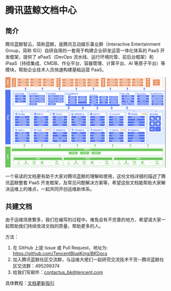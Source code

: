 # 腾讯蓝鲸文档中心

## 简介

腾讯蓝鲸智云，简称蓝鲸，是腾讯互动娱乐事业群（Interactive Entertainment Group，简称 IEG）自研自用的一套用于构建企业研发运营一体化体系的 PaaS 开发框架，提供了 aPaaS（DevOps 流水线、运行环境托管、前后台框架）和 iPaaS（持续集成、CMDB、作业平台、容器管理、计算平台、AI 等原子平台）等模块，帮助企业技术人员快速构建基础运营 PaaS。

![assets](assets/framework_ce_zh.png)

一个易读的文档更有助于大家对腾讯蓝鲸的理解和使用，这份文档详细的描述了腾讯蓝鲸整套 PaaS 开发框架，及常见问题解决方案等，希望这些文档能帮助大家解决运维上的难点，一起共同开创运维新体系。

## 共建文档

由于运维场景繁多，我们在编写的过程中，难免会有不完善的地方，希望请大家一起帮助我们持续改进文档的质量，帮助更多的人。

方法：

1. 在 GitHub 上提 Issue 或 Pull Request，地址为: https://github.com/TencentBlueKing/BKDocs
2. 加入腾讯蓝鲸社区交流群，与运维大佬们一起研究交流技术干货--腾讯蓝鲸社区交流群：495299374
3. 给我们写邮件：contactus_bk@tencent.com

具体教程：[文档更新指引](./ZH/DocumentationContributorGuide/7.0/collaborateguide.md)


